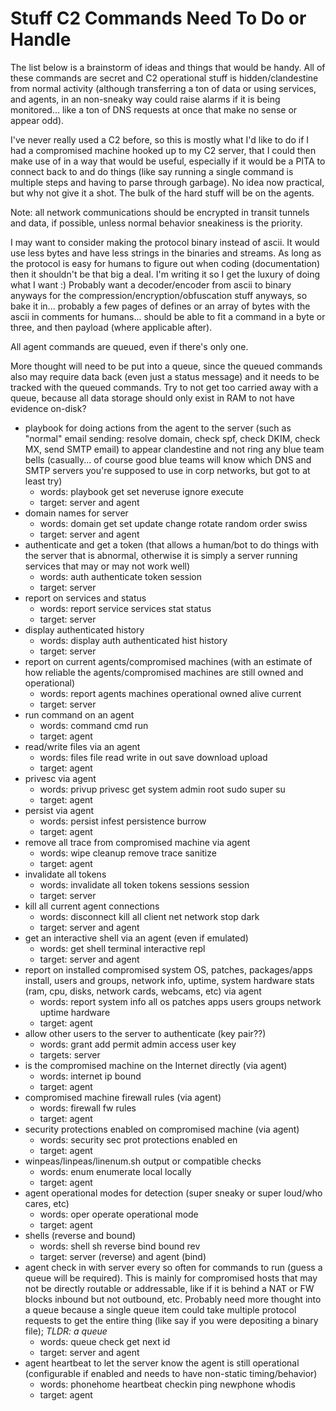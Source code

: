 # Stuff C2 Commands Need To Do or Handle

The list below is a brainstorm of ideas and things that would be handy. All of these commands are secret and C2 operational stuff is hidden/clandestine from normal activity (although transferring a ton of data or using services, and agents, in an non-sneaky way could raise alarms if it is being monitored... like a ton of DNS requests at once that make no sense or appear odd).

I've never really used a C2 before, so this is mostly what I'd like to do if I had a compromised machine hooked up to my C2 server, that I could then make use of in a way that would be useful, especially if it would be a PITA to connect back to and do things (like say running a single command is multiple steps and having to parse through garbage). No idea now practical, but why not give it a shot. The bulk of the hard stuff will be on the agents.

Note: all network communications should be encrypted in transit tunnels and data, if possible, unless normal behavior sneakiness is the priority.

I may want to consider making the protocol binary instead of ascii. It would use less bytes and have less strings in the binaries and streams. As long as the protocol is easy for humans to figure out when coding (documentation) then it shouldn't be that big a deal. I'm writing it so I get the luxury of doing what I want :) Probably want a decoder/encoder from ascii to binary anyways for the compression/encryption/obfuscation stuff anyways, so bake it in... probably a few pages of defines or an array of bytes with the ascii in comments for humans... should be able to fit a command in a byte or three, and then payload (where applicable after). 

All agent commands are queued, even if there's only one.

More thought will need to be put into a queue, since the queued commands also may require data back (even just a status message) and it needs to be tracked with the queued commands. Try to not get too carried away with a queue, because all data storage should only exist in RAM to not have evidence on-disk? 

- playbook for doing actions from the agent to the server (such as "normal" email sending: resolve domain, check spf, check DKIM, check MX, send SMTP email) to appear clandestine and not ring any blue team bells (casually... of course good blue teams will know which DNS and SMTP servers you're supposed to use in corp networks, but got to at least try)
    - words: playbook get set neveruse ignore execute
    - target: server and agent
- domain names for server
    - words: domain get set update change rotate random order swiss
    - target: server and agent
- authenticate and get a token (that allows a human/bot to do things with the server that is abnormal, otherwise it is simply a server running services that may or may not work well)
    - words: auth authenticate token session
    - target: server
- report on services and status
    - words: report service services stat status
    - target: server
- display authenticated history
    - words: display auth authenticated hist history
    - target: server
- report on current agents/compromised machines (with an estimate of how reliable the agents/compromised machines are still owned and operational)
    - words: report agents machines operational owned alive current
    - target: server
- run command on an agent
    - words: command cmd run
    - target: agent
- read/write files via an agent
    - words: files file read write in out save download upload
    - target: agent
- privesc via agent
    - words: privup privesc get system admin root sudo super su
    - target: agent
- persist via agent
    - words: persist infest persistence burrow
    - target: agent
- remove all trace from compromised machine via agent
    - words: wipe cleanup remove trace sanitize
    - target: agent
- invalidate all tokens 
    - words: invalidate all token tokens sessions session
    - target: server
- kill all current agent connections
    - words: disconnect kill all client net network stop dark
    - target: server and agent
- get an interactive shell via an agent (even if emulated)
    - words: get shell terminal interactive repl
    - target: server and agent
- report on installed compromised system OS, patches, packages/apps install, users and groups, network info, uptime, system hardware stats (ram, cpu, disks, network cards, webcams, etc) via agent
    - words: report system info all os patches apps users groups network uptime hardware
    - target: agent
- allow other users to the server to authenticate (key pair??)
    - words: grant add permit admin access user key
    - targets: server
- is the compromised machine on the Internet directly (via agent)
    - words: internet ip bound
    - target: agent
- compromised machine firewall rules (via agent)
    - words: firewall fw rules 
    - target: agent
- security protections enabled on compromised machine (via agent)
    - words: security sec prot protections enabled en
    - target: agent
- winpeas/linpeas/linenum.sh output or compatible checks
    - words: enum enumerate local locally 
    - target: agent
- agent operational modes for detection (super sneaky or super loud/who cares, etc)
    - words: oper operate operational mode 
    - target: agent
- shells (reverse and bound)
    - words: shell sh reverse bind bound rev
    - target: server (reverse) and agent (bind)
- agent check in with server every so often for commands to run (guess a queue will be required). This is mainly for compromised hosts that may not be directly routable or addressable, like if it is behind a NAT or FW blocks inbound but not outbound, etc. Probably need more thought into a queue because a single queue item could take multiple protocol requests to get the entire thing (like say if you were depositing a binary file); *TLDR: a queue*
    - words: queue check get next id 
    - target: server and agent
- agent heartbeat to let the server know the agent is still operational (configurable if enabled and needs to have non-static timing/behavior)
    - words: phonehome heartbeat checkin ping newphone whodis
    - target: agent
    


